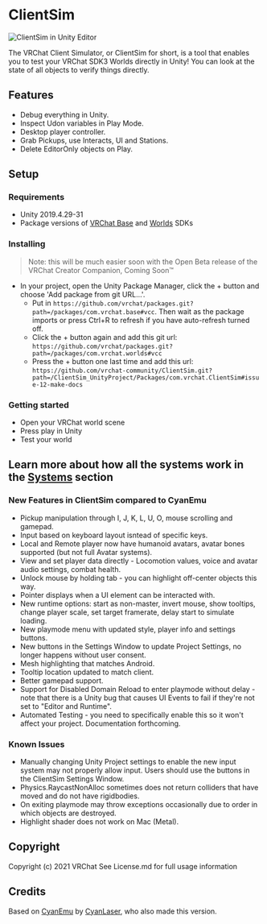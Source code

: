 # ClientSim

![ClientSim in Unity Editor](Docs/Source/images/editor-screenshot.png)

The VRChat Client Simulator, or ClientSim for short, is a tool that enables you to test your VRChat SDK3 Worlds directly in Unity! You can look at the state of all objects to verify things directly.

## Features

- Debug everything in Unity.
- Inspect Udon variables in Play Mode.
- Desktop player controller.
- Grab Pickups, use Interacts, UI and Stations.
- Delete EditorOnly objects on Play.

## Setup

### Requirements

- Unity 2019.4.29-31
- Package versions of [VRChat Base](https://github.com/vrchat/packages/tree/main/packages/com.vrchat.base) and [Worlds](https://github.com/vrchat/packages/tree/main/packages/com.vrchat.worlds) SDKs

### Installing

> Note: this will be much easier soon with the Open Beta release of the VRChat Creator Companion, Coming Soon™
> 
- In your project, open the Unity Package Manager, click the + button and choose 'Add package from git URL...'.
  - Put in `https://github.com/vrchat/packages.git?path=/packages/com.vrchat.base#vcc`. Then wait as the package imports or press Ctrl+R to refresh if you have auto-refresh turned off.
  - Click the + button again and add this git url: `https://github.com/vrchat/packages.git?path=/packages/com.vrchat.worlds#vcc`
  - Press the + button one last time and add this url: `https://github.com/vrchat-community/ClientSim.git?path=/ClientSim_UnityProject/Packages/com.vrchat.ClientSim#issue-12-make-docs`

### Getting started

- Open your VRChat world scene
- Press play in Unity
- Test your world


## Learn more about how all the systems work in the [Systems](https://vrchat-community.github.io/ClientSim/systems/index.html) section

### New Features in ClientSim compared to CyanEmu
- Pickup manipulation through I, J, K, L, U, O, mouse scrolling and gamepad.
- Input based on keyboard layout isntead of specific keys.
- Local and Remote player now have humanoid avatars, avatar bones supported (but not full Avatar systems).
- View and set player data directly - Locomotion values, voice and avatar audio settings, combat health.
- Unlock mouse by holding tab - you can highlight off-center objects this way.
- Pointer displays when a UI element can be interacted with.
- New runtime options: start as non-master, invert mouse, show tooltips, change player scale, set target framerate, delay start to simulate loading.
- New playmode menu with updated style, player info and settings buttons.
- New buttons in the Settings Window to update Project Settings, no longer happens without user consent.
- Mesh highlighting that matches Android.
- Tooltip location updated to match client.
- Better gamepad support.
- Support for Disabled Domain Reload to enter playmode without delay - note that there is a Unity bug that causes UI Events to fail if they're not set to "Editor and Runtime".
- Automated Testing - you need to specifically enable this so it won't affect your project. Documentation forthcoming.

### Known Issues

- Manually changing Unity Project settings to enable the new input system may not properly allow input. Users should use the buttons in the ClientSim Settings Window.
- Physics.RaycastNonAlloc sometimes does not return colliders that have moved and do not have rigidbodies.
- On exiting playmode may throw exceptions occasionally due to order in which objects are destroyed.
- Highlight shader does not work on Mac (Metal).

## Copyright

Copyright (c) 2021 VRChat
See License.md for full usage information

## Credits

Based on [CyanEmu](https://github.com/CyanLaser/CyanEmu) by [CyanLaser](https://github.com/CyanLaser), who also made this version.
